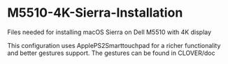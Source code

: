 # M5510-4K-Sierra-Installation
Files needed for installing macOS Sierra on Dell M5510 with 4K display


This configuration uses ApplePS2Smarttouchpad for a richer functionality and better gestures support.
The gestures can be found in CLOVER/doc


